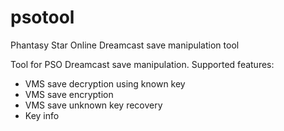 # psotool
Phantasy Star Online Dreamcast save manipulation tool

Tool for PSO Dreamcast save manipulation.
Supported features:
- VMS save decryption using known key
- VMS save encryption
- VMS save unknown key recovery
- Key info
  
